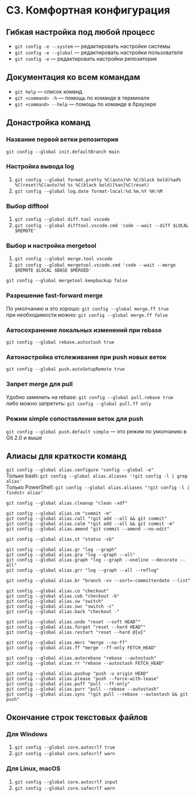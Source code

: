 # C3. Комфортная конфигурация

## Гибкая настройка под любой процесс
- `git config -e --system` — редактировать настройки системы
- `git config -e --global` — редактировать настройки пользователя
- `git config -e` — редактировать настройки репозитория


## Документация ко всем командам
- `git help` — список команд
- `git <command> -h` — помощь по команде в терминале
- `git <command> --help` — помощь по команде в браузере


## Донастройка команд

### Название первой ветки репозитория
`git config --global init.defaultBranch main`

### Настройка вывода log
1. `git config --global format.pretty %C(auto)%h %C(black bold)%ad% %C(reset)%C(auto)%d %s %C(black bold)[%an]%C(reset)`
2. `git config --global log.date format-local:%d.%m.%Y %H:%M`

### Выбор difftool
1. `git config --global diff.tool vscode`
2. `git config --global difftool.vscode.cmd 'code --wait --diff $LOCAL $REMOTE'`

### Выбор и настройка mergetool
1. `git config --global merge.tool vscode`
2. `git config --global mergetool.vscode.cmd 'code --wait --merge $REMOTE $LOCAL $BASE $MERGED'`

`git config --global mergetool.keepbackup false`

### Разрешение fast-forward merge
По умолчанию и это хорошо: `git config --global merge.ff true`  
при необходимости можно: `git config --global merge.ff false`

### Автосохранение локальных изменений при rebase
`git config --global rebase.autostash true`

### Автонастройка отслеживания при push новых веток
`git config --global push.autoSetupRemote true`

### Запрет merge для pull
Удобно заменить на rebase: `git config --global pull.rebase true`  
либо можно запретить: `git config --global pull.ff only`

### Режим simple сопоставления веток для push
`git config --global push.default simple` — это режим по умолчанию в Git 2.0 и выше


## Алиасы для краткости команд
`git config --global alias.configure "config --global -e"`  
Только bash: `git config --global alias.aliases '!git config -l | grep alias'`  
Только PowerShell: `git config --global alias.aliases "!git config -l | findstr alias"`  

`git config --global alias.cleanup "clean -xdf"`  

`git config --global alias.cm "commit -m"`  
`git config --global alias.call "!git add --all && git commit"`  
`git config --global alias.calm "!git add --all && git commit -m"`  
`git config --global alias.amend "git commit --amend --no-edit"`  

`git config --global alias.st "status -sb"`  

`git config --global alias.gr "log --graph"`  
`git config --global alias.gra "log --graph --all"`  
`git config --global alias.graph "log --graph --oneline --decorate --all"`  
`git config --global alias.grr "log --graph --all --reflog"`  

`git config --global alias.br "branch -vv --sort=-committerdate --list"`  

`git config --global alias.co "checkout"`  
`git config --global alias.cob "checkout -b"`  
`git config --global alias.sw "switch"`  
`git config --global alias.swc "switch -c"`  
`git config --global alias.back "checkout -"`  

`git config --global alias.undo "reset --soft HEAD^"`  
`git config --global alias.forget "reset --hard HEAD^"`  
`git config --global alias.restart "reset --hard @{u}"`  

`git config --global alias.merc "merge --no-ff"`  
`git config --global alias.ff "merge --ff-only FETCH_HEAD"`  

`git config --global alias.autorebase "rebase --autostash"`  
`git config --global alias.rr "rebase --autostash FETCH_HEAD"`  

`git config --global alias.pushup "push -u origin HEAD"`  
`git config --global alias.please "push --force-with-lease"`  
`git config --global alias.puff "pull --ff-only"`  
`git config --global alias.purr "pull --rebase --autostash"`  
`git config --global alias.sync "!git pull --rebase --autostash && git push"`  


## Окончание строк текстовых файлов
### Для Windows
1. `git config --global core.autocrlf true`
2. `git config --global core.safecrlf warn`

### Для Linux, macOS
1. `git config --global core.autocrlf input`
2. `git config --global core.safecrlf warn`
